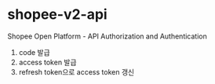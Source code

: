 # shopee-v2-api

Shopee Open Platform - API
Authorization and Authentication
1. code 발급
2. access token 발급
3. refresh token으로 access token 갱신